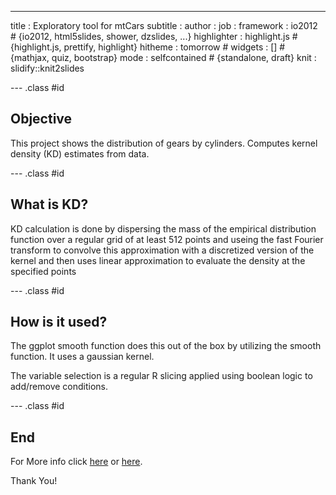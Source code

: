 ---
title       : Exploratory tool for mtCars
subtitle    : 
author      : 
job         : 
framework   : io2012        # {io2012, html5slides, shower, dzslides, ...}
highlighter : highlight.js  # {highlight.js, prettify, highlight}
hitheme     : tomorrow      # 
widgets     : []            # {mathjax, quiz, bootstrap}
mode        : selfcontained # {standalone, draft}
knit        : slidify::knit2slides

--- .class #id 

##  Objective
This project shows the distribution of gears by cylinders.
Computes kernel density (KD) estimates from data.

--- .class #id 
##  What is KD?

KD calculation is done by dispersing the mass of the empirical distribution function over a regular grid of at least 512 points and useing the fast Fourier transform to convolve this approximation with a discretized version of the kernel and then uses linear approximation to evaluate the density at the specified points

--- .class #id 
##  How is it used?

The ggplot smooth function does this out of the box by utilizing the smooth function. It uses  a  gaussian kernel.

The variable selection is a regular R slicing applied using boolean logic to add/remove conditions.


--- .class #id 
##  End

For More info click [here](http://docs.ggplot2.org/0.9.3.1/stat_density.html) or [here](http://www.inside-r.org/r-doc/stats/density).


Thank You!




